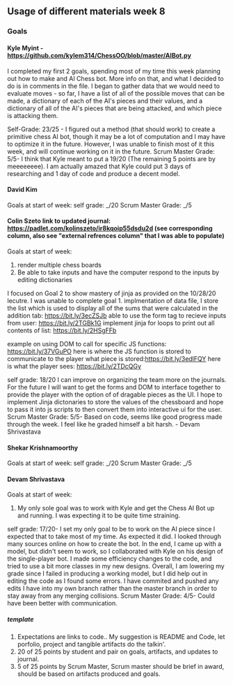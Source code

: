 ## Usage of different materials week 8

### Goals

#### Kyle Myint - https://github.com/kylem314/ChessOO/blob/master/AIBot.py

I completed my first 2 goals, spending most of my time this week planning out how to make and AI Chess bot.  More info on that, and what I decided to do is in comments in the file.  I began to gather data that we would need to evaluate moves - so far, I have a list of all of the possible moves that can be made, a dictionary of each of the AI's pieces and their values, and a dictionary of all of the AI's pieces that are being attacked, and which piece is attacking them.

Self-Grade: 23/25 - I figured out a method (that should work) to create a primitive chess AI bot, though it may be a lot of computation and I may have to optimize it in the future.  However, I was unable to finish most of it this week, and will continue working on it in the future.
Scrum Master Grade:  5/5- I think that Kyle meant to put a 19/20 (The remaining 5 points are by meeeeeeee). I am actually amazed that Kyle could put 3 days of researching and 1 day of code and produce a decent model.

#### David Kim
Goals at start of week:
self grade: _/20
Scrum Master Grade:  _/5

#### Colin Szeto link to updated journal: https://padlet.com/kolinszeto/ir8kqoip55dsdu2d (see corresponding column, also see "external refrences column" that I was able to populate)
Goals at start of week:
1. render multiple chess boards
2. Be able to take inputs and have the computer respond to the inputs	by editing dictionaries

I focused on Goal 2 to show mastery of jinja as provided on the 10/28/20 lecutre. I was unable to complete goal 1. 
implmentation of data file, I store the list which is used to display all of the sums that were calculated in the addition tab: https://bit.ly/3ecZSJb
able to use the form tag to recieve inputs from user: https://bit.ly/2TGBk1G
implement jinja for loops to print out all contents of list: https://bit.ly/2HSgFFb

example on using DOM to call for specific JS functions: https://bit.ly/37VGuPO
here is where the JS function is stored to communicate to the player what piece is stored:https://bit.ly/3edlFQY
here is what the player sees: https://bit.ly/2TDcQGy

self grade: 18/20
I can improve on organizing the team more on the journals. For the future I will want to get the forms and DOM to interface together to provide the player with the option of of dragable pieces as the UI. I hope to implement Jinja dictonaries to store the values of the chessboard and hope to pass it into js scripts to then convert them into interactive ui for the user. 
Scrum Master Grade:  5/5- Based on code, seems like good progress made through the week. I feel like he graded himself a bit harsh. - Devam Shrivastava
 
#### Shekar Krishnamoorthy
Goals at start of week:
self grade: _/20
Scrum Master Grade:  _/5

#### Devam Shrivastava
Goals at start of week:
1. My only sole goal was to work with Kyle and get the Chess AI Bot up and running. I was expecting it to be quite time straining.

self grade:  17/20- I set my only goal to be to work on the AI piece since I expected that to take most of my time. As expected it did. I looked through many sources online on how to create the bot. In the end, I came up with a model, but didn't seem to work, so I collaborated with Kyle on his design of the single-player bot. I made some efficiency changes to the code, and tried to use a bit more classes in my new designs. Overall, I am lowering my grade since I failed in producing a working model, but I did help out in editing the code as I found some errors. I have commited and pushed any edits I have into my own branch rather than the master branch in order to stay away from any merging collisions.
Scrum Master Grade:  4/5- Could have been better with communication.


##### template

1.  Expectations are links to code.. My suggestion is README and Code, let porfolio, project and tangible artifacts do the talkin'.
2. 20 of 25 points by student and pair on goals, artifacts, and updates to journal.
3. 5 of 25 points by Scrum Master, Scrum master should be brief in award, should be based on artifacts produced and goals.
